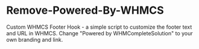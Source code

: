# Remove-Powered-By-WHMCS
Custom WHMCS Footer Hook - a simple script to customize the footer text and URL in WHMCS. Change "Powered by WHMCompleteSolution" to your own branding and link.
